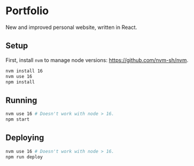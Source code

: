 # Portfolio

New and improved personal website, written in React.

## Setup

First, install `nvm` to manage node versions: https://github.com/nvm-sh/nvm.

```bash
nvm install 16
nvm use 16
npm install
```

## Running
```bash
nvm use 16 # Doesn't work with node > 16.
npm start
```

## Deploying
```bash
nvm use 16 # Doesn't work with node > 16.
npm run deploy
```